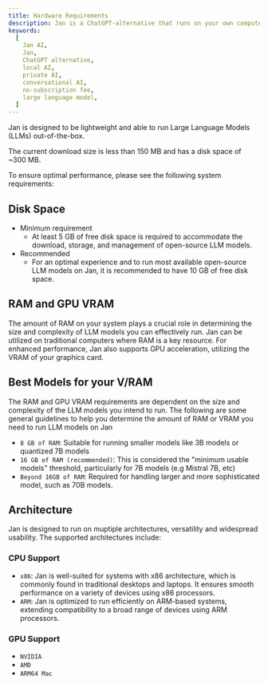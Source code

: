 ```yaml
---
title: Hardware Requirements
description: Jan is a ChatGPT-alternative that runs on your own computer, with a local API server.
keywords:
  [
    Jan AI,
    Jan,
    ChatGPT alternative,
    local AI,
    private AI,
    conversational AI,
    no-subscription fee,
    large language model,
  ]
---
```


Jan is designed to be lightweight and able to run Large Language Models (LLMs) out-of-the-box.

The current download size is less than 150 MB and has a disk space of ~300 MB.

To ensure optimal performance, please see the following system requirements:

## Disk Space

- Minimum requirement
  - At least 5 GB of free disk space is required to accommodate the download, storage, and management of open-source LLM models.
- Recommended
  - For an optimal experience and to run most available open-source LLM models on Jan, it is recommended to have 10 GB of free disk space.

## RAM and GPU VRAM

The amount of RAM on your system plays a crucial role in determining the size and complexity of LLM models you can effectively run. Jan can be utilized on traditional computers where RAM is a key resource. For enhanced performance, Jan also supports GPU acceleration, utilizing the VRAM of your graphics card.

## Best Models for your V/RAM

The RAM and GPU VRAM requirements are dependent on the size and complexity of the LLM models you intend to run. The following are some general guidelines to help you determine the amount of RAM or VRAM you need to run LLM models on Jan

- `8 GB of RAM`: Suitable for running smaller models like 3B models or quantized 7B models
- `16 GB of RAM (recommended)`: This is considered the "minimum usable models" threshold, particularly for 7B models (e.g Mistral 7B, etc)
- `Beyond 16GB of RAM`: Required for handling larger and more sophisticated model, such as 70B models.

## Architecture

Jan is designed to run on muptiple architectures, versatility and widespread usability. The supported architectures include:

### CPU Support

- `x86`: Jan is well-suited for systems with x86 architecture, which is commonly found in traditional desktops and laptops. It ensures smooth performance on a variety of devices using x86 processors.
- `ARM`: Jan is optimized to run efficiently on ARM-based systems, extending compatibility to a broad range of devices using ARM processors.

### GPU Support

- `NVIDIA`
- `AMD`
- `ARM64 Mac`
